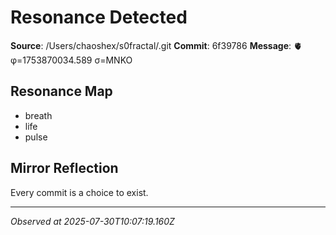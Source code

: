 # Resonance Detected

**Source**: /Users/chaoshex/s0fractal/.git
**Commit**: 6f39786
**Message**: 🫀 φ=1753870034.589 σ=MNKO 

## Resonance Map
- breath
- life
- pulse

## Mirror Reflection
Every commit is a choice to exist.

---
*Observed at 2025-07-30T10:07:19.160Z*
